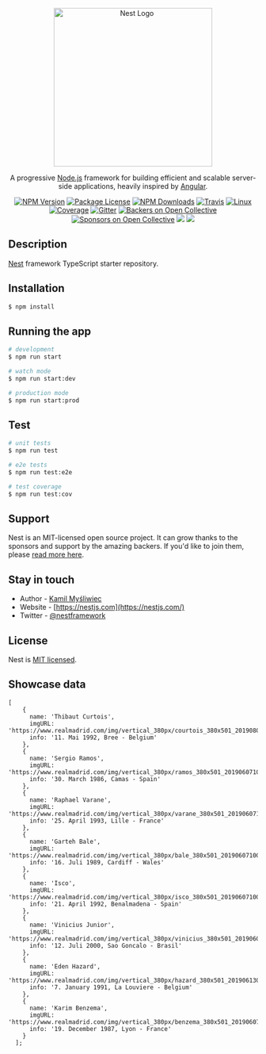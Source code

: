 <p align="center">
  <a href="http://nestjs.com/" target="blank"><img src="https://nestjs.com/img/logo_text.svg" width="320" alt="Nest Logo" /></a>
</p>

[travis-image]: https://api.travis-ci.org/nestjs/nest.svg?branch=master
[travis-url]: https://travis-ci.org/nestjs/nest
[linux-image]: https://img.shields.io/travis/nestjs/nest/master.svg?label=linux
[linux-url]: https://travis-ci.org/nestjs/nest
  
  <p align="center">A progressive <a href="http://nodejs.org" target="blank">Node.js</a> framework for building efficient and scalable server-side applications, heavily inspired by <a href="https://angular.io" target="blank">Angular</a>.</p>
    <p align="center">
<a href="https://www.npmjs.com/~nestjscore"><img src="https://img.shields.io/npm/v/@nestjs/core.svg" alt="NPM Version" /></a>
<a href="https://www.npmjs.com/~nestjscore"><img src="https://img.shields.io/npm/l/@nestjs/core.svg" alt="Package License" /></a>
<a href="https://www.npmjs.com/~nestjscore"><img src="https://img.shields.io/npm/dm/@nestjs/core.svg" alt="NPM Downloads" /></a>
<a href="https://travis-ci.org/nestjs/nest"><img src="https://api.travis-ci.org/nestjs/nest.svg?branch=master" alt="Travis" /></a>
<a href="https://travis-ci.org/nestjs/nest"><img src="https://img.shields.io/travis/nestjs/nest/master.svg?label=linux" alt="Linux" /></a>
<a href="https://coveralls.io/github/nestjs/nest?branch=master"><img src="https://coveralls.io/repos/github/nestjs/nest/badge.svg?branch=master#5" alt="Coverage" /></a>
<a href="https://gitter.im/nestjs/nestjs?utm_source=badge&utm_medium=badge&utm_campaign=pr-badge&utm_content=body_badge"><img src="https://badges.gitter.im/nestjs/nestjs.svg" alt="Gitter" /></a>
<a href="https://opencollective.com/nest#backer"><img src="https://opencollective.com/nest/backers/badge.svg" alt="Backers on Open Collective" /></a>
<a href="https://opencollective.com/nest#sponsor"><img src="https://opencollective.com/nest/sponsors/badge.svg" alt="Sponsors on Open Collective" /></a>
  <a href="https://paypal.me/kamilmysliwiec"><img src="https://img.shields.io/badge/Donate-PayPal-dc3d53.svg"/></a>
  <a href="https://twitter.com/nestframework"><img src="https://img.shields.io/twitter/follow/nestframework.svg?style=social&label=Follow"></a>
</p>
  <!--[![Backers on Open Collective](https://opencollective.com/nest/backers/badge.svg)](https://opencollective.com/nest#backer)
  [![Sponsors on Open Collective](https://opencollective.com/nest/sponsors/badge.svg)](https://opencollective.com/nest#sponsor)-->

## Description

[Nest](https://github.com/nestjs/nest) framework TypeScript starter repository.

## Installation

```bash
$ npm install
```

## Running the app

```bash
# development
$ npm run start

# watch mode
$ npm run start:dev

# production mode
$ npm run start:prod
```

## Test

```bash
# unit tests
$ npm run test

# e2e tests
$ npm run test:e2e

# test coverage
$ npm run test:cov
```

## Support

Nest is an MIT-licensed open source project. It can grow thanks to the sponsors and support by the amazing backers. If you'd like to join them, please [read more here](https://docs.nestjs.com/support).

## Stay in touch

- Author - [Kamil Myśliwiec](https://kamilmysliwiec.com)
- Website - [https://nestjs.com](https://nestjs.com/)
- Twitter - [@nestframework](https://twitter.com/nestframework)

## License

  Nest is [MIT licensed](LICENSE).

## Showcase data
```
[
    {
      name: 'Thibaut Curtois',
      imgURL: 'https://www.realmadrid.com/img/vertical_380px/courtois_380x501_20190809034523.jpg',
      info: '11. Mai 1992, Bree - Belgium'
    },
    {
      name: 'Sergio Ramos',
      imgURL: 'https://www.realmadrid.com/img/vertical_380px/ramos_380x501_20190607100808.jpg',
      info: '30. March 1986, Camas - Spain'
    },
    {
      name: 'Raphael Varane',
      imgURL: 'https://www.realmadrid.com/img/vertical_380px/varane_380x501_20190607100809.jpg',
      info: '25. April 1993, Lille - France'
    },
    {
      name: 'Garteh Bale',
      imgURL: 'https://www.realmadrid.com/img/vertical_380px/bale_380x501_20190607100820.jpg',
      info: '16. Juli 1989, Cardiff - Wales'
    },
    {
      name: 'Isco',
      imgURL: 'https://www.realmadrid.com/img/vertical_380px/isco_380x501_20190607100817.jpg',
      info: '21. April 1992, Benalmadena - Spain'
    },
    {
      name: 'Vinicius Junior',
      imgURL: 'https://www.realmadrid.com/img/vertical_380px/vinicius_380x501_20190607100844.jpg',
      info: '12. Juli 2000, Sao Goncalo - Brasil'
    },
    {
      name: 'Eden Hazard',
      imgURL: 'https://www.realmadrid.com/img/vertical_380px/hazard_380x501_20190613093551.jpg',
      info: '7. January 1991, La Louviere - Belgium'
    },
    {
      name: 'Karim Benzema',
      imgURL: 'https://www.realmadrid.com/img/vertical_380px/benzema_380x501_20190607100819.jpg',
      info: '19. December 1987, Lyon - France'
    }
  ];
```
